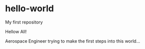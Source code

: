 # hello-world
My first repository

Hellow All!

Aerospace Engineer trying to make the first steps into this world...
